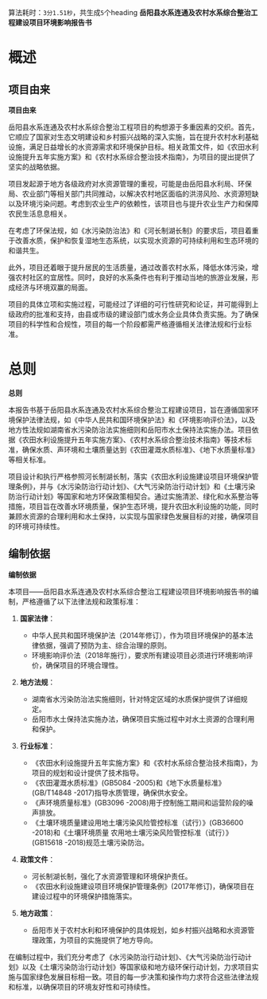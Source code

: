 算法耗时：`3分1.51秒`，共生成`5`个heading
**岳阳县水系连通及农村水系综合整治工程建设项目环境影响报告书**
# 概述
## 项目由来
**项目由来**

岳阳县水系连通及农村水系综合整治工程项目的构想源于多重因素的交织。首先，它顺应了国家对生态文明建设和乡村振兴战略的深入实施，旨在提升农村水利基础设施，满足日益增长的水资源需求和环境保护目标。相关政策文件，如《农田水利设施提升五年实施方案》和《农村水系综合整治技术指南》，为项目的提出提供了坚实的战略依据。

项目发起源于地方各级政府对水资源管理的重视，可能是由岳阳县水利局、环保局、农业部门等相关部门共同推动，以解决农村地区面临的洪涝风险、水资源短缺以及环境污染问题。考虑到农业生产的依赖性，该项目也与提升农业生产力和保障农民生活息息相关。

在考虑了环保法规，如《水污染防治法》和《河长制湖长制》的要求后，项目着重于改善水质，保护和恢复湿地生态系统，以实现水资源的可持续利用和生态环境的和谐共生。

此外，项目还着眼于提升居民的生活质量，通过改善农村水系，降低水体污染，增强农村社区的宜居性。同时，良好的水系条件也有利于推动当地的旅游业发展，形成经济与环境双赢的局面。

项目的具体立项和实施过程，可能经过了详细的可行性研究和论证，并可能得到上级政府的批准和支持，由县或市级的建设部门或水务企业具体负责实施。为了确保项目的科学性和合规性，项目的每一个阶段都需严格遵循相关法律法规和行业标准。
# 总则
**总则**

本报告书基于岳阳县水系连通及农村水系综合整治工程建设项目，旨在遵循国家环境保护法律法规，如《中华人民共和国环境保护法》和《环境影响评价法》，以及地方性法规如湖南省水污染防治法实施细则和岳阳市水土保持法实施办法。项目依据《农田水利设施提升五年实施方案》、《农村水系综合整治技术指南》等技术标准，确保水质、声环境和土壤质量达到《农田灌溉水质标准》、《地下水质量标准》等相关标准。

项目设计和执行严格参照河长制湖长制，落实《农田水利设施建设项目环境保护管理条例》，并与《水污染防治行动计划》、《大气污染防治行动计划》和《土壤污染防治行动计划》等国家和地方环保政策相契合。通过实施清淤、绿化和水系整治等措施，项目旨在改善水环境质量，保护生态环境，提升农田水利设施的功能，同时兼顾水资源的合理利用和水土保持，以实现与国家绿色发展目标的对接，确保项目的环境可持续性。
## 编制依据
**编制依据**

本项目——岳阳县水系连通及农村水系综合整治工程建设项目环境影响报告书的编制，严格遵循了以下法律法规和政策标准：

1. **国家法律**：
   - 中华人民共和国环境保护法（2014年修订），作为项目环境保护的基本法律依据，强调了预防为主、综合治理的原则。
   - 环境影响评价法（2018年施行），要求所有建设项目必须进行环境影响评价，确保项目的环境合理性。

2. **地方法规**：
   - 湖南省水污染防治法实施细则，针对特定区域的水质保护提供了详细规定。
   - 岳阳市水土保持法实施办法，确保项目实施过程中对水土资源的合理利用和保护。

3. **行业标准**：
   - 《农田水利设施提升五年实施方案》和《农村水系综合整治技术指南》，为项目的规划和设计提供了技术指导。
   - 《农田灌溉水质标准》(GB5084 -2005)和《地下水质量标准》(GB/T14848 -2017)指导水质管理，确保供水安全。
   - 《声环境质量标准》(GB3096 -2008)用于控制施工期间和运营阶段的噪声排放。
   - 《土壤环境质量建设用地土壤污染风险管控标准（试行）》(GB36600 -2018)和《土壤环境质量 农用地土壤污染风险管控标准（试行）》(GB15618 -2018)规范土壤污染防治。

4. **政策文件**：
   - 河长制湖长制，强化了水资源管理和环境保护责任。
   - 《农田水利设施建设项目环境保护管理条例》(2017年修订)，确保项目在建设过程中的环境保护措施落实。

5. **地方政策**：
   - 岳阳市关于农村水利和环境保护的具体规划，如乡村振兴战略和水资源管理政策，为项目的实施提供了地方导向。

在编制过程中，我们充分考虑了《水污染防治行动计划》、《大气污染防治行动计划》以及《土壤污染防治行动计划》等国家级和地方级环保行动计划，力求项目实施与国家绿色发展目标相一致。项目的每一步决策和操作均力求符合这些法律法规和标准，以确保项目的环境友好性和可持续性。
